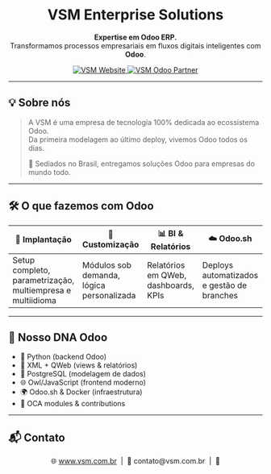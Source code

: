 <!-- VSM - README com foco moderno e visual -->

<h1 align="center">
   VSM Enterprise Solutions
</h1>

<p align="center">
  <strong>Expertise em Odoo ERP.</strong><br>
  Transformamos processos empresariais em fluxos digitais inteligentes com <strong>Odoo</strong>.
</p>

<p align="center">
  <a href="https://www.vsmdigital.com.br">
    <img src="https://img.shields.io/badge/VSM-Website-34B8DB?style=for-the-badge&logo=google-chrome&logoColor=white" alt="VSM Website">
  </a>
  <a href="https://www.odoo.com/pt_BR/partners/vinicius-carvalho-da-silveira-consultoria-14886290">
    <img src="https://img.shields.io/badge/Odoo-Partner-714B67?style=for-the-badge&logo=odoo&logoColor=white" alt="VSM Odoo Partner">
  </a>
</p>

---

## 💡 Sobre nós

> A VSM é uma empresa de tecnologia 100% dedicada ao ecossistema Odoo.  
> Da primeira modelagem ao último deploy, vivemos Odoo todos os dias.  
>  
> 📍 Sediados no Brasil, entregamos soluções Odoo para empresas do mundo todo.

---

## 🛠️ O que fazemos com Odoo

| 💼 Implantação | 🧩 Customização | 📊 BI & Relatórios | ☁️ Odoo.sh | 🔌 Integrações |
|---------------|----------------|--------------------|------------|----------------|
| Setup completo, parametrização, multiempresa e multiidioma | Módulos sob demanda, lógica personalizada | Relatórios em QWeb, dashboards, KPIs | Deploys automatizados e gestão de branches | APIs, marketplaces, ERPs, gateways |

---

## 🧬 Nosso DNA Odoo

- 🐍 Python (backend Odoo)
- 🧾 XML + QWeb (views & relatórios)
- 🐘 PostgreSQL (modelagem de dados)
- 🌐 Owl/JavaScript (frontend moderno)
- 🌍 Odoo.sh & Docker (infraestrutura)
- 🤝 OCA modules & contributions

---


## 📬 Contato

<p align="center">
  🌐 <a href="https://www.vsm.com.br">www.vsm.com.br</a> &nbsp;|&nbsp;
  📧 contato@vsm.com.br &nbsp;|&nbsp;
  🔗 <a href="https://li
